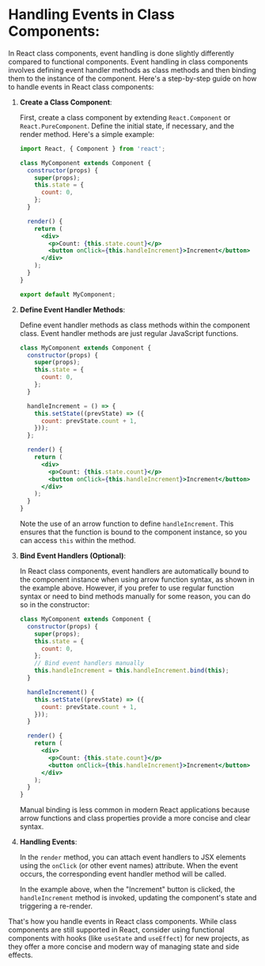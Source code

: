 # Handling Events in Class Components:

In React class components, event handling is done slightly differently compared to functional components. Event handling in class components involves defining event handler methods as class methods and then binding them to the instance of the component. Here's a step-by-step guide on how to handle events in React class components:

1. **Create a Class Component**:

   First, create a class component by extending `React.Component` or `React.PureComponent`. Define the initial state, if necessary, and the render method. Here's a simple example:

   ```jsx
   import React, { Component } from 'react';

   class MyComponent extends Component {
     constructor(props) {
       super(props);
       this.state = {
         count: 0,
       };
     }

     render() {
       return (
         <div>
           <p>Count: {this.state.count}</p>
           <button onClick={this.handleIncrement}>Increment</button>
         </div>
       );
     }
   }

   export default MyComponent;
   ```

2. **Define Event Handler Methods**:

   Define event handler methods as class methods within the component class. Event handler methods are just regular JavaScript functions.

   ```jsx
   class MyComponent extends Component {
     constructor(props) {
       super(props);
       this.state = {
         count: 0,
       };
     }

     handleIncrement = () => {
       this.setState((prevState) => ({
         count: prevState.count + 1,
       }));
     };

     render() {
       return (
         <div>
           <p>Count: {this.state.count}</p>
           <button onClick={this.handleIncrement}>Increment</button>
         </div>
       );
     }
   }
   ```

   Note the use of an arrow function to define `handleIncrement`. This ensures that the function is bound to the component instance, so you can access `this` within the method.

3. **Bind Event Handlers (Optional)**:

   In React class components, event handlers are automatically bound to the component instance when using arrow function syntax, as shown in the example above. However, if you prefer to use regular function syntax or need to bind methods manually for some reason, you can do so in the constructor:

   ```jsx
   class MyComponent extends Component {
     constructor(props) {
       super(props);
       this.state = {
         count: 0,
       };
       // Bind event handlers manually
       this.handleIncrement = this.handleIncrement.bind(this);
     }

     handleIncrement() {
       this.setState((prevState) => ({
         count: prevState.count + 1,
       }));
     }

     render() {
       return (
         <div>
           <p>Count: {this.state.count}</p>
           <button onClick={this.handleIncrement}>Increment</button>
         </div>
       );
     }
   }
   ```

   Manual binding is less common in modern React applications because arrow functions and class properties provide a more concise and clear syntax.

4. **Handling Events**:

   In the `render` method, you can attach event handlers to JSX elements using the `onClick` (or other event names) attribute. When the event occurs, the corresponding event handler method will be called.

   In the example above, when the "Increment" button is clicked, the `handleIncrement` method is invoked, updating the component's state and triggering a re-render.

That's how you handle events in React class components. While class components are still supported in React, consider using functional components with hooks (like `useState` and `useEffect`) for new projects, as they offer a more concise and modern way of managing state and side effects.
